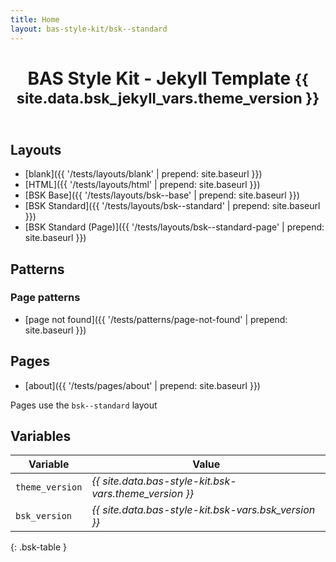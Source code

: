 ```yaml
---
title: Home
layout: bas-style-kit/bsk--standard
---
```


<header class="bsk-page-header">
    <h1>BAS Style Kit - Jekyll Template <small>{{ site.data.bsk_jekyll_vars.theme_version }}</small></h1>
</header>

## Layouts

* [blank]({{ '/tests/layouts/blank' | prepend: site.baseurl }})
* [HTML]({{ '/tests/layouts/html' | prepend: site.baseurl }})
* [BSK Base]({{ '/tests/layouts/bsk--base' | prepend: site.baseurl }})
* [BSK Standard]({{ '/tests/layouts/bsk--standard' | prepend: site.baseurl }})
* [BSK Standard (Page)]({{ '/tests/layouts/bsk--standard-page' | prepend: site.baseurl }})

## Patterns

### Page patterns

* [page not found]({{ '/tests/patterns/page-not-found' | prepend: site.baseurl }})

## Pages

* [about]({{ '/tests/pages/about' | prepend: site.baseurl }})

<div class="bsk-alert bsk-alert-highlight bsk-alert-info">Pages use the <code>bsk--standard</code> layout</div>

## Variables

| Variable        | Value                                                  |
| --------------- | ------------------------------------------------------ |
| `theme_version` | *{{ site.data.bas-style-kit.bsk-vars.theme_version }}* |
| `bsk_version`   | *{{ site.data.bas-style-kit.bsk-vars.bsk_version }}*   |
{: .bsk-table }
